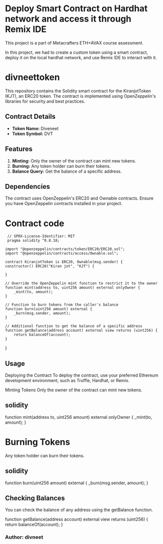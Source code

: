  # Deploy Smart Contract on Hardhat network and access it through Remix IDE

This project is a part of Metacrafters ETH+AVAX course assessment.

In this project, we had to create a custom token using a smart contract, deploy it on the local hardhat network, and use Remix IDE to interact with it.
# divneettoken

This repository contains the Solidity smart contract for the KiranjotToken (KJT), an ERC20 token. The contract is implemented using OpenZeppelin's libraries for security and best practices.

## Contract Details

- **Token Name:** Diveneet
- **Token Symbol:** DVT

## Features

1. **Minting:** Only the owner of the contract can mint new tokens.
2. **Burning:** Any token holder can burn their tokens.
3. **Balance Query:** Get the balance of a specific address.

## Dependencies

The contract uses OpenZeppelin's ERC20 and Ownable contracts. Ensure you have OpenZeppelin contracts installed in your project.
# Contract code

     // SPDX-License-Identifier: MIT
     pragma solidity ^0.8.18;

    import "@openzeppelin/contracts/token/ERC20/ERC20.sol";
    import "@openzeppelin/contracts/access/Ownable.sol";

    contract KiranjotToken is ERC20, Ownable(msg.sender) {
    constructor() ERC20("Kiran jot", "KJT") {
       
    }

    // Override the OpenZeppelin mint function to restrict it to the owner
    function mint(address to, uint256 amount) external onlyOwner {
        _mint(to, amount);
    }

    // Function to burn tokens from the caller's balance
    function burn(uint256 amount) external {
        _burn(msg.sender, amount);
    }

    // Additional function to get the balance of a specific address
    function getBalance(address account) external view returns (uint256) {
        return balanceOf(account);
    }
}


## Usage


Deploying the Contract
To deploy the contract, use your preferred Ethereum development environment, such as Truffle, Hardhat, or Remix.

Minting Tokens
Only the owner of the contract can mint new tokens.

## solidity

function mint(address to, uint256 amount) external onlyOwner {
    _mint(to, amount);
}

# Burning Tokens
Any token holder can burn their tokens.

## solidity

function burn(uint256 amount) external {
    _burn(msg.sender, amount);
}
## Checking Balances
You can check the balance of any address using the getBalance function.

function getBalance(address account) external view returns (uint256) {
    return balanceOf(account);
}

### Author: divneet



